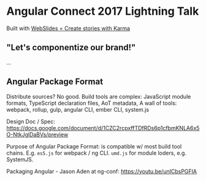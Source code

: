 # Angular Connect 2017 Lightning Talk

Built with [WebSlides = Create stories with Karma](https://webslides.tv/#slide=1)


## "Let's componentize our brand!"

...

## Angular Package Format

Distribute sources? No good.
Build tools are complex: JavaScript module formats, TypeScript declaration files, AoT metadata, 
A wall of tools: webpack, rollup, gulp, angular CLI, ember CLI, system.js


Design Doc / Spec:
https://docs.google.com/document/d/1CZC2rcpxffTDfRDs6p1cfbmKNLA6x5O-NtkJglDaBVs/preview

Purpose of Angular Package Format: is compatible w/ most build tool chains.
E.g. `es5.js` for webpack / ng CLI.
`umd.js` for module loders, e.g. SystemJS.

Packaging Angular - Jason Aden at ng-conf:
https://youtu.be/unICbsPGFIA
